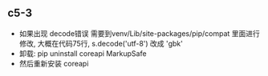 ## c5-3
- 如果出现 decode错误 需要到venv/Lib/site-packages/pip/compat 里面进行修改, 大概在代码75行, s.decode('utf-8') 改成 'gbk'
- 卸载: pip uninstall coreapi MarkupSafe
- 然后重新安装 coreapi 

